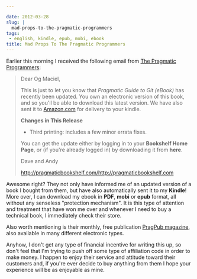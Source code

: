 ```yaml
---

date: 2012-03-28
slug: |
  mad-props-to-the-pragmatic-programmers
tags:
 - english, kindle, epub, mobi, ebook
title: Mad Props To The Pragmatic Programmers
---
```


Earlier this morning I received the following email from [The Pragmatic
Programmers](http://pragprog.com/):

> Dear Og Maciel,
>
> This is just to let you know that *Pragmatic Guide to Git (eBook)* has
> recently been updated. You own an electronic version of this book, and
> so you'll be able to download this latest version. We have also sent
> it to [Amazon.com](http://Amazon.com/) for delivery to your kindle.
>
> **Changes in This Release**
>
> -   Third printing: includes a few minor errata fixes.
>
> You can get the update either by logging in to your **Bookshelf Home
> Page**, or (if you're already logged in) by downloading it from
> **here**.
>
> Dave and Andy
>
> <http://pragmaticbookshelf.com/><http://pragmaticbookshelf.com>

Awesome right? They not only have informed me of an updated version of a
book I bought from them, but have also automatically sent it to my
**Kindle**! More over, I can download my ebook in **PDF**, **mobi** or
**epub** format, all without any senseless "protection mechanism". It is
this type of attention and treatment that have won me over and whenever
I need to buy a technical book, I immediately check their store.

Also worth mentioning is their monthly, free publication [PragPub
magazine](http://pragprog.com/magazines), also available in many
different electronic types.

Anyhow, I don't get any type of financial incentive for writing this up,
so don't feel that I'm trying to push off some type of affiliation code
in order to make money. I happen to enjoy their service and attitude
toward their customers and, if you're ever decide to buy anything from
them I hope your experience will be as enjoyable as mine.
